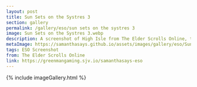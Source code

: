 ```yaml
---
layout: post
title: Sun Sets on the Systres 3
section: gallery
permalink: /gallery/eso/sun sets on the systres 3
image: Sun Sets on the Systres 3.webp
description: A screenshot of High Isle from The Elder Scrolls Online, taken by Samantha Says.
metaImage: https://samanthasays.github.io/assets/images/gallery/eso/Sun Sets on the Systres 3.webp
tags: ESO Screenshot
from: The Elder Scrolls Online
link: https://greenmangaming.sjv.io/samanthasays-eso
---
```

{% include imageGallery.html %}